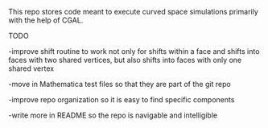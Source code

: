 This repo stores code meant to execute curved space simulations primarily with the help of CGAL. 

TODO

-improve shift routine to work not only for shifts within a face and shifts into faces with two 
 shared vertices, but also shifts into faces with only one shared vertex
 
-move in Mathematica test files so that they are part of the git repo

-improve repo organization so it is easy to find specific components

-write more in README so the repo is navigable and intelligible 
